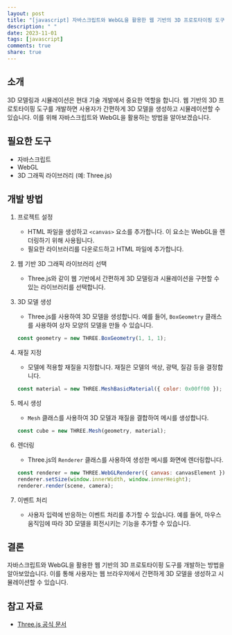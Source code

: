 ```yaml
---
layout: post
title: "[javascript] 자바스크립트와 WebGL을 활용한 웹 기반의 3D 프로토타이핑 도구 개발 방법"
description: " "
date: 2023-11-01
tags: [javascript]
comments: true
share: true
---
```


## 소개
3D 모델링과 시뮬레이션은 현대 기술 개발에서 중요한 역할을 합니다. 웹 기반의 3D 프로토타이핑 도구를 개발하면 사용자가 간편하게 3D 모델을 생성하고 시뮬레이션할 수 있습니다. 이를 위해 자바스크립트와 WebGL을 활용하는 방법을 알아보겠습니다.

## 필요한 도구

- 자바스크립트
- WebGL
- 3D 그래픽 라이브러리 (예: Three.js)

## 개발 방법

1. 프로젝트 설정
    - HTML 파일을 생성하고 `<canvas>` 요소를 추가합니다. 이 요소는 WebGL을 렌더링하기 위해 사용됩니다.
    - 필요한 라이브러리를 다운로드하고 HTML 파일에 추가합니다.

2. 웹 기반 3D 그래픽 라이브러리 선택
    - Three.js와 같이 웹 기반에서 간편하게 3D 모델링과 시뮬레이션을 구현할 수 있는 라이브러리를 선택합니다.

3. 3D 모델 생성
    - Three.js를 사용하여 3D 모델을 생성합니다. 예를 들어, `BoxGeometry` 클래스를 사용하여 상자 모양의 모델을 만들 수 있습니다.

    ```javascript
    const geometry = new THREE.BoxGeometry(1, 1, 1);
    ```

4. 재질 지정
    - 모델에 적용할 재질을 지정합니다. 재질은 모델의 색상, 광택, 질감 등을 결정합니다.

    ```javascript
    const material = new THREE.MeshBasicMaterial({ color: 0x00ff00 });
    ```

5. 메시 생성
    - `Mesh` 클래스를 사용하여 3D 모델과 재질을 결합하여 메시를 생성합니다.

    ```javascript
    const cube = new THREE.Mesh(geometry, material);
    ```

6. 렌더링
    - Three.js의 `Renderer` 클래스를 사용하여 생성한 메시를 화면에 렌더링합니다.

    ```javascript
    const renderer = new THREE.WebGLRenderer({ canvas: canvasElement });
    renderer.setSize(window.innerWidth, window.innerHeight);
    renderer.render(scene, camera);
    ```

7. 이벤트 처리
    - 사용자 입력에 반응하는 이벤트 처리를 추가할 수 있습니다. 예를 들어, 마우스 움직임에 따라 3D 모델을 회전시키는 기능을 추가할 수 있습니다.

## 결론
자바스크립트와 WebGL을 활용한 웹 기반의 3D 프로토타이핑 도구를 개발하는 방법을 알아보았습니다. 이를 통해 사용자는 웹 브라우저에서 간편하게 3D 모델을 생성하고 시뮬레이션할 수 있습니다.

## 참고 자료
- [Three.js 공식 문서](https://threejs.org/docs/)